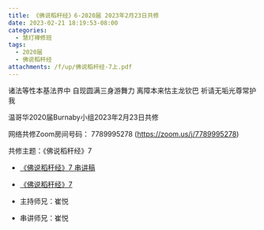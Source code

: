 ```yaml
---
title: 《佛说稻秆经》6-2020届 2023年2月23日共修
date: 2023-02-21 18:19:53-08:00
categories:
  - 慧灯禅修班
tags:
  - 2020届
  - 佛说稻秆经
attachments: /f/up/佛说稻杆经-7上.pdf
---
```

诸法等性本基法界中 自现圆满三身游舞力
离障本来怙主龙钦巴 祈请无垢光尊常护我

温哥华2020届Burnaby小组2023年2月23日共修

网络共修Zoom房间号码： 7789995278 (<https://zoom.us/j/7789995278>)

共修主题：《佛说稻秆经》7

* [《佛说稻秆经》7 串讲稿](/f/up/佛说稻杆经-7上.pdf)
* [《佛说稻秆经》7](https://www.fohuifayu.com/index.php/huideng-jiangtang/jingdian-jiedu/foshuo-daoganjing/2462-p17078)

* 主持师兄：崔悦
* 串讲师兄：崔悦